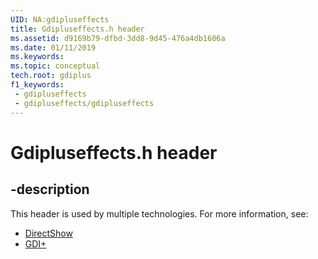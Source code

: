 ```yaml
---
UID: NA:gdipluseffects
title: Gdipluseffects.h header
ms.assetid: d9169b79-dfbd-3dd8-9d45-476a4db1606a
ms.date: 01/11/2019
ms.keywords: 
ms.topic: conceptual
tech.root: gdiplus
f1_keywords:
 - gdipluseffects
 - gdipluseffects/gdipluseffects
---
```


# Gdipluseffects.h header


## -description

This header is used by multiple technologies. For more information, see:

- [DirectShow](/windows/win32/directshow/directshow)
- [GDI+](../_gdiplus/index.md)

